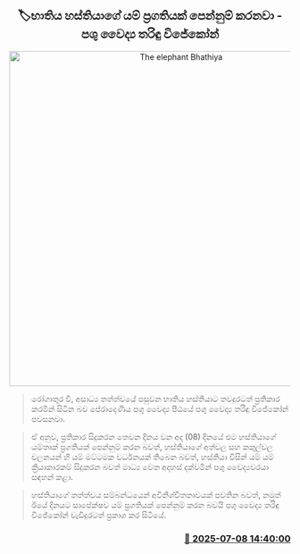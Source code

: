 <p align='center'><b><h2 align='center' title='The elephant Bhathiya's condition is showing some progress - Veterinarian Tharindu Wijekoon'>🏷භාතිය හස්තියාගේ යම් ප්‍රගතියක් පෙන්නුම් කරනවා - පශු වෛද්‍ය තරිඳු විජේකෝන්</h2></b></p>
<p align='center'><img src='https://helakuru.sgp1.cdn.digitaloceanspaces.com/esana/images/lib/bhathiya-elephnet-ui.jpg' width='600' alt='The elephant Bhathiya's condition is showing some progress - Veterinarian Tharindu Wijekoon'></p>

> රෝගාතුර වී, අසාධ්‍ය තත්ත්වයේ පසුවන භාතිය හස්තියාට තවදුරටත් ප්‍රතිකාර කරමින් සිටින බව පේරාදෙණිය පශු වෛද්‍ය පීඨයේ පශු වෛද්‍ය තරිඳු විජේකෝන් පවසනවා.

> ඒ අනුව, ප්‍රතිකාර සිදුකරන තෙවන දිනය වන අද (08) දිනයේ එම හස්තියාගේ යම්තාක් ප්‍රගතියක් පෙන්නුම් කරන බවත්, හස්තියාගේ අත්වල සහ කකුල්වල චලනයන් හි යම් මට්ටමක වර්ධනයක් තිබෙන බවත්, හස්තියා විසින් යම් යම් ක්‍රියාකාරකම් සිදුකරන බවත් මාධ්‍ය වෙත අදහස් දක්වමින් පශු වෛද්‍යවරයා සඳහන් කළා.

> හස්තියාගේ තත්ත්වය සම්බන්ධයෙන් අවිනිශ්චිතතාවයක් පවතින බවත්, නමුත් ඊයේ දිනයට සාපේක්ෂව යම් ප්‍රගතියක් පෙන්නුම් කරන බවයි පශු වෛද්‍ය තරිඳු විජේකෝන් වැඩිදුරටත් ප්‍රකාශ කර සිටියේ.



<h3 align='right'><a href='https://www.helakuru.lk/esana/p/111691/'>📅 2025-07-08 14:40:00</a></h3>
